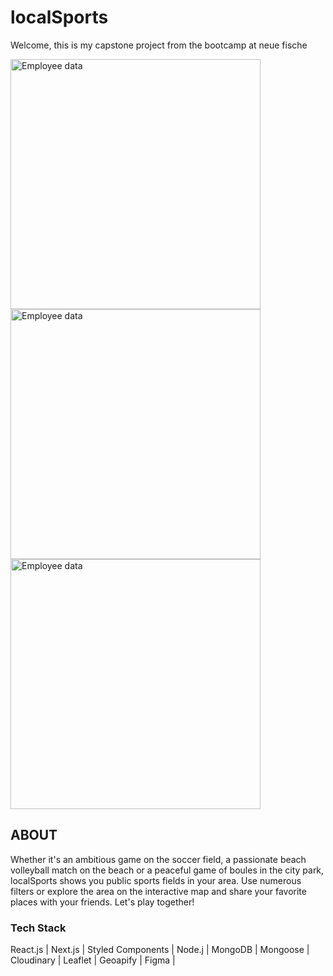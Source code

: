 # localSports

Welcome,
this is my capstone project from the bootcamp at neue fische

<img src="https://user-images.githubusercontent.com/115343305/213651184-eebccd18-326f-4a1c-bd6f-7028c74ccfcd.png" alt="Employee data" height="400" title="Employee Data title"><img src="https://user-images.githubusercontent.com/115343305/213651219-03562d67-f3bf-4a39-a757-51c29107ae39.png" alt="Employee data" height="400" title="Employee Data title"><img src="https://user-images.githubusercontent.com/115343305/213651248-b34374c4-8d7d-429b-be56-3181ce9e3827.png" alt="Employee data" height="400" title="Employee Data title">

## ABOUT

Whether it's an ambitious game on the soccer field, a passionate beach volleyball match on the beach or a peaceful game of boules in the city park,
localSports shows you public sports fields in your area. Use numerous filters or explore the area on the interactive map and share your favorite places with your friends.
Let's play together!

### Tech Stack

React.js | Next.js | Styled Components | Node.j | MongoDB | Mongoose | Cloudinary | Leaflet | Geoapify | Figma |
